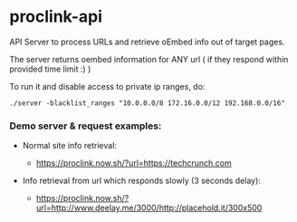 # proclink-api

API Server to process URLs and retrieve oEmbed info out of target pages.

The server returns oembed information for ANY url ( if they respond within provided time limit :) )

To run it and disable access to private ip ranges, do:

`./server -blacklist_ranges "10.0.0.0/8 172.16.0.0/12 192.168.0.0/16"`

### Demo server & request examples:

* Normal site info retrieval:
  - https://proclink.now.sh/?url=https://techcrunch.com
  
* Info retrieval from url which responds slowly (3 seconds delay):
  - https://proclink.now.sh/?url=http://www.deelay.me/3000/http://placehold.it/300x500
